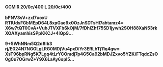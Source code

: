 #### GCM R 20/0c/400 L 20/0c/400
**bPNV3sV+zxI7uoxU**<br/>**RTIUdsFGbMEpD64L8xpGae9x0OzJnSDTsHI7ahtamz4=**<br/>**X6w7tQT0CvA+VuhJTVXFbSkOjM/7fDhIZhf75SD1jywh2SOH88XaN53rkXOAXyamhisSPpKKCJ+4lQp9...**<br/><br/>
**9+5WhNNm5Q2d8Ib3**<br/>**rj/E024N7NGGLgLRG0MDjVu4pxDiYr3ERLhTj11q4gw=**<br/>**XsT96bpRNg5K7Lgq4tLrYCOmdj7p4G5Ca92bMDJZxvo5YZK/FTqdcZsO0g0u7OGrwZ+Y9X6LaAy6opI5...**